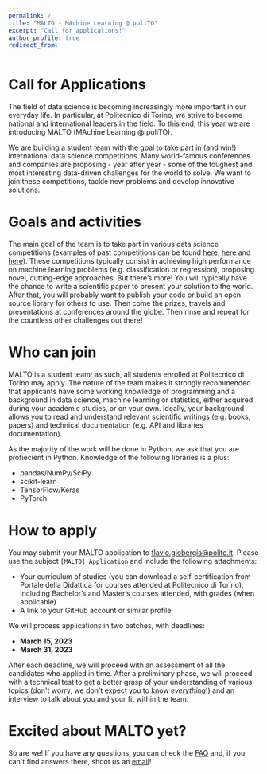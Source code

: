 ```yaml
---
permalink: /
title: "MALTO - MAchine Learning @ poliTO"
excerpt: "Call for applications!"
author_profile: true
redirect_from: 
---
```


Call for Applications
===
The field of data science is becoming increasingly more important in our everyday life. In particular, at Politecnico di Torino, we strive to become national and international leaders in the field. To this end, this year we are introducing MALTO (MAchine Learning @ poliTO).

We are building a student team with the goal to take part in (and win!) international data science competitions. Many world-famous conferences and companies are proposing - year after year - some of the toughest and most interesting data-driven challenges for the world to solve. We want to join these competitions, tackle new problems and develop innovative solutions. 

Goals and activities
===
The main goal of the team is to take part in various data science competitions (examples of past competitions can be found [here](https://kdd.org/kdd2022/), [here](https://neurips.cc/Conferences/2022/CompetitionTrack) and [here](https://semeval.github.io/SemEval2023/)). These competitions typically consist in achieving high performance on machine learning problems (e.g. classification or regression), proposing novel, cutting-edge approaches. But there’s more! You will typically have the chance to write a scientific paper to present your solution to the world. After that, you will probably want to publish your code or build an open source library for others to use. Then come the prizes, travels and presentations at conferences around the globe. Then rinse and repeat for the countless other challenges out there!

Who can join
===
MALTO is a student team; as such, all students enrolled at Politecnico di Torino may apply. The nature of the team makes it strongly recommended that applicants have some working knowledge of programming and a background in data science, machine learning or statistics, either acquired during your academic studies, or on your own. Ideally, your background allows you to read and understand relevant scientific writings (e.g. books, papers) and technical documentation (e.g. API and libraries documentation). 

As the majority of the work will be done in Python, we ask that you are profiecient in Python. Knowledge of the following libraries is a plus: 
* pandas/NumPy/SciPy
* scikit-learn
* TensorFlow/Keras
* PyTorch

How to apply
===
You may submit your MALTO application to [flavio.giobergia@polito.it](flavio.giobergia@polito.it). Please use the subject `[MALTO] Application` and include the following attachments:
* Your curriculum of studies (you can download a self-certification from Portale della Didattica for courses attended at Politecnico di Torino), including Bachelor’s and Master’s courses attended, with grades (when applicable)
* A link to your GitHub account or similar profile

We will process applications in two batches, with deadlines:
* **March 15, 2023**
* **March 31, 2023**

After each deadline, we will proceed with an assessment of all the candidates who applied in time. After a preliminary phase, we will proceed with a technical test to get a better grasp of your understanding of various topics (don't worry, we don't expect you to know *everything*!) and an interview to talk about you and your fit within the team. 

Excited about MALTO yet?
===
So are we! If you have any questions, you can check the [FAQ](/faq.html) and, if you can't find answers there, shoot us an [email](flavio.giobergia@polito.it)!
